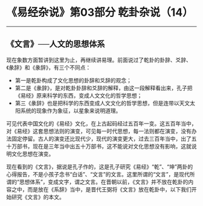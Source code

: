 # 《易经杂说》第03部分 乾卦杂说（14）

------

## 《文言》──人文的思想体系

现在象数方面暂讲到这里为止，再继续讲易理。前面说过了乾卦的卦辞、爻辞、《彖辞》和《彖辞》，有三个不同点：

- 第一是乾卦构成了文化思想的卦辞和爻辞的观念；
- 第二是《彖辞》，是对乾卦卦辞和爻辞的解释，由这一段解释看出来，孔子把《易经》原来科学的东西，变成人文文化的哲学思想；
- 第三《彖辞》也是把科学的东西变成人文文化的哲学思想，但是连带以天文太阳系统的现象作为象征，以星象来说明道理。

可见代表中国文化的《易经》文化，在上古起码经过五百年一变。这五百年当中，对《易经》这套思想法则的演变，可见每一时代思想，每一法则都在演变，没有办法固定停留。古人的演变还比现代少，现代的演变更大，过去三百年当中，出了五十万部书，现在是三年当中出五十万部书，这不能说对文化思想没有影响，这就说明文化思想在演变。

现在看到的《文言》，据说是孔子作的，这是孔子研究《易经》“乾”、“坤”两卦的心得报告，不是小孩子念书“白话”、“文言”的文言。这里所谓的“文言”，是现代所谓的“思想体系”，变成文字，谓之文言。在晋朝以前，《文言》并不放在乾卦的内容之中，而是放在《系辞》当中，是晋代王弼将《文言》放在乾卦中，以下我们开始研究《文言》的本文。